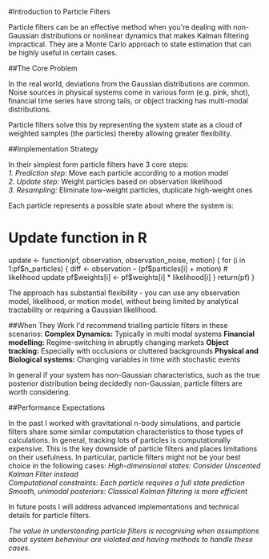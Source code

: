 #Introduction to Particle Filters

Particle filters can be an effective method when you're dealing with non-Gaussian distributions or nonlinear dynamics that makes Kalman filtering impractical. They are a Monte Carlo approach to state estimation that can be highly useful in certain cases.

##The Core Problem

In the real world, deviations from the Gaussian distributions are common. Noise sources in physical systems come in various form (e.g. pink, shot), financial time series have strong tails, or object tracking has multi-modal distributions.

Particle filters solve this by representing the system state as a cloud of weighted samples (the particles) thereby allowing greater flexibility.

##Implementation Strategy

In their simplest form particle filters have 3 core steps:  
*1. Prediction step:* Move each particle according to a motion model  
*2. Update step:* Weight particles based on observation likelihood  
*3. Resampling:* Eliminate low-weight particles, duplicate high-weight ones

Each particle represents a possible state about where the system is:  
# Update function in R
update <- function(pf, observation, observation_noise, motion) {
  for (i in 1:pf$n_particles) {
    diff <- observation – (pf$particles[i] + motion)
    #  likelihood update
    pf$weights[i] <- pf$weights[i] * likelihood[i]
  }
  return(pf)
}

The approach has substantial flexibility - you can use any observation model, likelihood, or motion model, without being limited by analytical tractability or requiring a  Gaussian likelihood.

##When They Work
I'd recommend trialling particle filters in these scenarios:
**Complex Dynamics:** Typically in multi modal systems
**Financial modelling:** Regime-switching in abruptly changing markets 
**Object tracking:** Especially with occlusions or cluttered backgrounds 
**Physical and Biological systems:** Changing variables in time with stochastic events 

In general if your system has non-Gaussian characteristics, such as the true posterior distribution being decidedly non-Gaussian, particle filters are worth considering. 

##Performance Expectations

In the past I worked with gravitational n-body simulations, and particle filters share some similar computation characteristics to those types of calculations. In general, tracking lots of particles is computationally expensive. This is the key downside of particle filters and places limitations on their usefulness. In particular, particle filters might not be your best choice in the following cases:
*High-dimensional states: Consider Unscented Kalman Filter instead*  
*Computational constraints: Each particle requires a full state prediction*  
*Smooth, unimodal posteriors: Classical Kalman filtering is more efficient*  

In future posts I will address advanced implementations and technical details for particle filters.  

*The value in understanding particle filters is recognising when assumptions about system behaviour are violated and having methods to handle these cases.*

